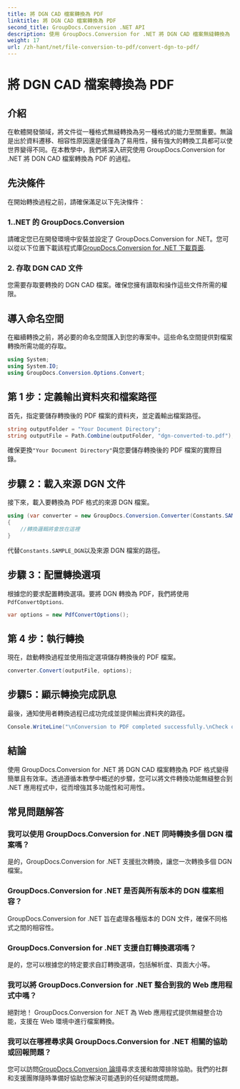 ```yaml
---
title: 將 DGN CAD 檔案轉換為 PDF
linktitle: 將 DGN CAD 檔案轉換為 PDF
second_title: GroupDocs.Conversion .NET API
description: 使用 GroupDocs.Conversion for .NET 將 DGN CAD 檔案無縫轉換為 PDF。輕鬆地將文件轉換功能整合到您的 .NET 應用程式中。
weight: 17
url: /zh-hant/net/file-conversion-to-pdf/convert-dgn-to-pdf/
---
```


# 將 DGN CAD 檔案轉換為 PDF

## 介紹
在軟體開發領域，將文件從一種格式無縫轉換為另一種格式的能力至關重要。無論是出於資料遷移、相容性原因還是僅僅為了易用性，擁有強大的轉換工具都可以使世界變得不同。在本教學中，我們將深入研究使用 GroupDocs.Conversion for .NET 將 DGN CAD 檔案轉換為 PDF 的過程。
## 先決條件
在開始轉換過程之前，請確保滿足以下先決條件：
### 1..NET 的 GroupDocs.Conversion
請確定您已在開發環境中安裝並設定了 GroupDocs.Conversion for .NET。您可以從以下位置下載該程式庫[GroupDocs.Conversion for .NET 下載頁面](https://releases.groupdocs.com/conversion/net/).
### 2. 存取 DGN CAD 文件
您需要存取要轉換的 DGN CAD 檔案。確保您擁有讀取和操作這些文件所需的權限。

## 導入命名空間
在繼續轉換之前，將必要的命名空間匯入到您的專案中。這些命名空間提供對檔案轉換所需功能的存取。

```csharp
using System;
using System.IO;
using GroupDocs.Conversion.Options.Convert;
```

## 第 1 步：定義輸出資料夾和檔案路徑
首先，指定要儲存轉換後的 PDF 檔案的資料夾，並定義輸出檔案路徑。
```csharp
string outputFolder = "Your Document Directory";
string outputFile = Path.Combine(outputFolder, "dgn-converted-to.pdf");
```
確保更換`"Your Document Directory"`與您要儲存轉換後的 PDF 檔案的實際目錄。
## 步驟 2：載入來源 DGN 文件
接下來，載入要轉換為 PDF 格式的來源 DGN 檔案。
```csharp
using (var converter = new GroupDocs.Conversion.Converter(Constants.SAMPLE_DGN))
{
    //轉換邏輯將會放在這裡
}
```
代替`Constants.SAMPLE_DGN`以及來源 DGN 檔案的路徑。
## 步驟 3：配置轉換選項
根據您的要求配置轉換選項。要將 DGN 轉換為 PDF，我們將使用`PdfConvertOptions`.
```csharp
var options = new PdfConvertOptions();
```
## 第 4 步：執行轉換
現在，啟動轉換過程並使用指定選項儲存轉換後的 PDF 檔案。
```csharp
converter.Convert(outputFile, options);
```
## 步驟5：顯示轉換完成訊息
最後，通知使用者轉換過程已成功完成並提供輸出資料夾的路徑。
```csharp
Console.WriteLine("\nConversion to PDF completed successfully.\nCheck output in {0}", outputFolder);
```

## 結論
使用 GroupDocs.Conversion for .NET 將 DGN CAD 檔案轉換為 PDF 格式變得簡單且有效率。透過遵循本教學中概述的步驟，您可以將文件轉換功能無縫整合到 .NET 應用程式中，從而增強其多功能性和可用性。
## 常見問題解答
### 我可以使用 GroupDocs.Conversion for .NET 同時轉換多個 DGN 檔案嗎？
是的，GroupDocs.Conversion for .NET 支援批次轉換，讓您一次轉換多個 DGN 檔案。
### GroupDocs.Conversion for .NET 是否與所有版本的 DGN 檔案相容？
GroupDocs.Conversion for .NET 旨在處理各種版本的 DGN 文件，確保不同格式之間的相容性。
### GroupDocs.Conversion for .NET 支援自訂轉換選項嗎？
是的，您可以根據您的特定要求自訂轉換選項，包括解析度、頁面大小等。
### 我可以將 GroupDocs.Conversion for .NET 整合到我的 Web 應用程式中嗎？
絕對地！ GroupDocs.Conversion for .NET 為 Web 應用程式提供無縫整合功能，支援在 Web 環境中進行檔案轉換。
### 我可以在哪裡尋求與 GroupDocs.Conversion for .NET 相關的協助或回報問題？
您可以訪問[GroupDocs.Conversion 論壇](https://forum.groupdocs.com/c/conversion/11)尋求支援和故障排除協助。我們的社群和支援團隊隨時準備好協助您解決可能遇到的任何疑問或問題。